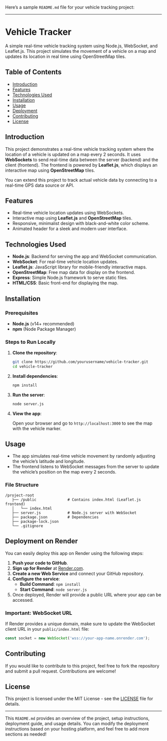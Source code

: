 Here’s a sample `README.md` file for your vehicle tracking project:

---

# Vehicle Tracker

A simple real-time vehicle tracking system using Node.js, WebSocket, and Leaflet.js. This project simulates the movement of a vehicle on a map and updates its location in real time using OpenStreetMap tiles.

## Table of Contents

- [Introduction](#introduction)
- [Features](#features)
- [Technologies Used](#technologies-used)
- [Installation](#installation)
- [Usage](#usage)
- [Deployment](#deployment-on-render)
- [Contributing](#contributing)
- [License](#license)

## Introduction

This project demonstrates a real-time vehicle tracking system where the location of a vehicle is updated on a map every 2 seconds. It uses **WebSockets** to send real-time data between the server (backend) and the client (frontend). The frontend is powered by **Leaflet.js**, which displays an interactive map using **OpenStreetMap** tiles.

You can extend this project to track actual vehicle data by connecting to a real-time GPS data source or API.

## Features

- Real-time vehicle location updates using WebSockets.
- Interactive map using **Leaflet.js** and **OpenStreetMap** tiles.
- Responsive, minimalist design with black-and-white color scheme.
- Animated header for a sleek and modern user interface.

## Technologies Used

- **Node.js**: Backend for serving the app and WebSocket communication.
- **WebSocket**: For real-time vehicle location updates.
- **Leaflet.js**: JavaScript library for mobile-friendly interactive maps.
- **OpenStreetMap**: Free map data for display on the frontend.
- **Express**: Simple Node.js framework to serve static files.
- **HTML/CSS**: Basic front-end for displaying the map.

## Installation

### Prerequisites

- **Node.js** (v14+ recommended)
- **npm** (Node Package Manager)

### Steps to Run Locally

1. **Clone the repository**:

   ```bash
   git clone https://github.com/yourusername/vehicle-tracker.git
   cd vehicle-tracker
   ```

2. **Install dependencies**:

   ```bash
   npm install
   ```

3. **Run the server**:

   ```bash
   node server.js
   ```

4. **View the app**:

   Open your browser and go to `http://localhost:3000` to see the map with the vehicle marker.

## Usage

- The app simulates real-time vehicle movement by randomly adjusting the vehicle’s latitude and longitude.
- The frontend listens to WebSocket messages from the server to update the vehicle’s position on the map every 2 seconds.

### File Structure

```
/project-root
   ├── /public              # Contains index.html (Leaflet.js frontend)
   │   └── index.html
   ├── server.js            # Node.js server with WebSocket
   ├── package.json         # Dependencies
   ├── package-lock.json
   └── .gitignore
```

## Deployment on Render

You can easily deploy this app on Render using the following steps:

1. **Push your code to GitHub**.
2. **Sign up for Render** at [Render.com](https://render.com).
3. **Create a new Web Service** and connect your GitHub repository.
4. **Configure the service**:
   - **Build Command**: `npm install`
   - **Start Command**: `node server.js`
5. Once deployed, Render will provide a public URL where your app can be accessed.

### Important: WebSocket URL
If Render provides a unique domain, make sure to update the WebSocket client URL in your `public/index.html` file:
```javascript
const socket = new WebSocket('wss://your-app-name.onrender.com');
```

## Contributing

If you would like to contribute to this project, feel free to fork the repository and submit a pull request. Contributions are welcome!

## License

This project is licensed under the MIT License - see the [LICENSE](LICENSE) file for details.

---

This `README.md` provides an overview of the project, setup instructions, deployment guide, and usage details. You can modify the deployment instructions based on your hosting platform, and feel free to add more sections as needed!